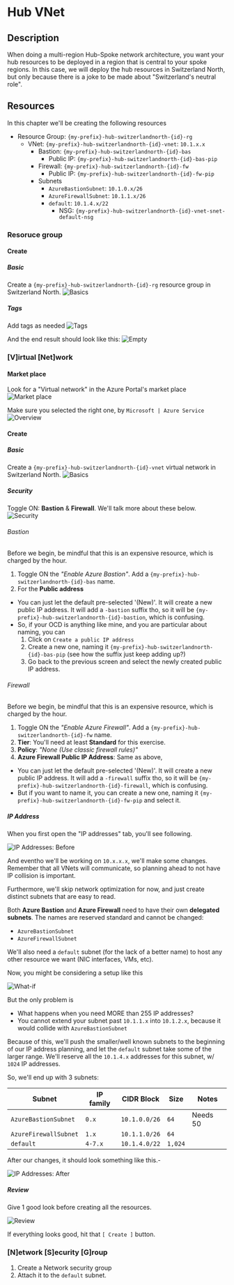 # Hub VNet

## Description

When doing a multi-region Hub-Spoke network architecture, you want your hub resources to be deployed in a region that is central to your spoke regions. In this case, we will deploy the hub resources in Switzerland North, but only because there is a joke to be made about "Switzerland's neutral role".

## Resources

In this chapter we'll be creating the following resources

- Resource Group: `{my-prefix}-hub-switzerlandnorth-{id}-rg`
  - VNet: `{my-prefix}-hub-switzerlandnorth-{id}-vnet`: `10.1.x.x`
    - Bastion: `{my-prefix}-hub-switzerlandnorth-{id}-bas`
      - Public IP: `{my-prefix}-hub-switzerlandnorth-{id}-bas-pip`
    - Firewall: `{my-prefix}-hub-switzerlandnorth-{id}-fw`
      - Public IP: `{my-prefix}-hub-switzerlandnorth-{id}-fw-pip`
    - Subnets
      - `AzureBastionSubnet`: `10.1.0.x/26`
      - `AzureFirewallSubnet`: `10.1.1.x/26`
      - `default`: `10.1.4.x/22`
        - NSG: `{my-prefix}-hub-switzerlandnorth-{id}-vnet-snet-default-nsg`

### Resoruce group

#### Create

##### Basic

Create a `{my-prefix}-hub-switzerlandnorth-{id}-rg` resource group in Switzerland North.
![Basics](../../../assets/img/hub/rg/create/basics.png)

##### Tags

Add tags as needed
![Tags](../../../assets/img/hub/rg/create/tags.png)

And the end result should look like this:
![Empty](../../../assets/img/hub/rg/empty.png)

### [V]irtual [Net]work

#### Market place

Look for a "Virtual network" in the Azure Portal's market place
![Market place](../../../assets/img/hub/vnet/market/logo.png)

Make sure you selected the right one, by `Microsoft | Azure Service`
![Overview](../../../assets/img/hub/vnet/market/overview.png)

#### Create

##### Basic

Create a `{my-prefix}-hub-switzerlandnorth-{id}-vnet` virtual network in Switzerland North.
![Basics](../../../assets/img/hub/vnet/create/basics.png)

##### Security

Toggle ON: **Bastion** & **Firewall**. We'll talk more about these below.
![Security](../../../assets/img/hub/vnet/create/security.png)

###### Bastion

Before we begin, be mindful that this is an expensive resource, which is charged by the hour.

1. Toggle ON the _"Enable Azure Bastion"_. Add a `{my-prefix}-hub-switzerlandnorth-{id}-bas` name.
1. For the **Public address**

- You can just let the default pre-selected '(New)'. It will create a new public IP address. It will add a `-bastion` suffix tho, so it will be `{my-prefix}-hub-switzerlandnorth-{id}-bastion`, which is confusing.
- So, if your OCD is anything like mine, and you are particular about naming, you can
  1. Click on `Create a public IP address`
  1. Create a new one, naming it `{my-prefix}-hub-switzerlandnorth-{id}-bas-pip` (see how the suffix just keep adding up?)
  1. Go back to the previous screen and select the newly created public IP address.

###### Firewall

Before we begin, be mindful that this is an expensive resource, which is charged by the hour.

1. Toggle ON the _"Enable Azure Firewall"_. Add a `{my-prefix}-hub-switzerlandnorth-{id}-fw` name.
1. **Tier**: You'll need at least **Standard** for this exercise.
1. **Policy**: _"None (Use classic firewall rules)"_
1. **Azure Firewall Public IP Address**: Same as above,

- You can just let the default pre-selected '(New)'. It will create a new public IP address. It will add a `-firewall` suffix tho, so it will be `{my-prefix}-hub-switzerlandnorth-{id}-firewall`, which is confusing.
- But if you want to name it, you can create a new one, naming it `{my-prefix}-hub-switzerlandnorth-{id}-fw-pip` and select it.

##### IP Address

When you first open the "IP addresses" tab, you'll see following.

![IP Addresses: Before](../../../assets/img/hub/vnet/create/ip/before.png)

And eventho we'll be working on `10.x.x.x`, we'll make some changes.
Remember that all VNets will communicate, so planning ahead to not have IP collision is important.

Furthermore, we'll skip network optimization for now, and just create distinct subnets that are easy to read.

Both **Azure Bastion** and **Azure Firewall** need to have their own **delegated subnets**. The names are reserved standard and cannot be changed:

- `AzureBastionSubnet`
- `AzureFirewallSubnet`

We'll also need a `default` subnet (for the lack of a better name) to host any other resource we want (NIC interfaces, VMs, etc).

Now, you might be considering a setup like this

![What-if](../../../assets/img/hub/vnet/create/ip/what-if.png)

But the only problem is

- What happens when you need MORE than 255 IP addresses?
- You cannot extend your subnet past `10.1.1.x` into `10.1.2.x`, because it would collide with `AzureBastionSubnet`

Because of this, we'll push the smaller/well known subnets to the beginning of our IP address planning, and let the `default` subnet take some of the larger range.
We'll reserve all the `10.1.4.x` addresses for this subnet, w/ `1024` IP addresses.

So, we'll end up with 3 subnets:

| Subnet                | IP family | CIDR Block    | Size    | Notes    |
| --------------------- | --------- | ------------- | ------- | -------- |
| `AzureBastionSubnet`  | `0.x`     | `10.1.0.0/26` | `64`    | Needs 50 |
| `AzureFirewallSubnet` | `1.x`     | `10.1.1.0/26` | `64`    |          |
| `default`             | `4-7.x`   | `10.1.4.0/22` | `1,024` |          |

After our changes, it should look something like this.-

![IP Addresses: After](../../../assets/img/hub/vnet/create/ip/after.png)

##### Review

Give 1 good look before creating all the resources.

![Review](../../../assets/img/hub/vnet/create/review.png)

If everything looks good, hit that `[ Create ]` button.

### [N]etwork [S]ecurity [G]roup

1. Create a Network security group
1. Attach it to the `default` subnet.
